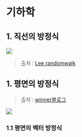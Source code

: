 # 기하학

## 1. 직선의 방정식 

![](http://i.imgur.com/Bpk2Fxq.png)

> 출처 : [Lee randomwalk](https://www.youtube.com/watch?v=9qOIn-_x67Q)

## 1. 평면의 방정식 

> 출처 : [winner블로그](http://j1w2k3.tistory.com/629)

![](http://i.imgur.com/WDcP40x.png)

### 1.1 평면의 벡터 방정식 




